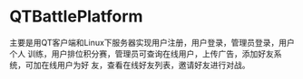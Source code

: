 # QTBattlePlatform
主要是用QT客户端和Linux下服务器实现用户注册，用户登录，管理员登录，用户个人 训练，用户排位积分赛，管理员可查询在线用户，上传广告，添加好友系统，可加在线用户为好 友，查看在线好友列表，邀请好友进行对战。
